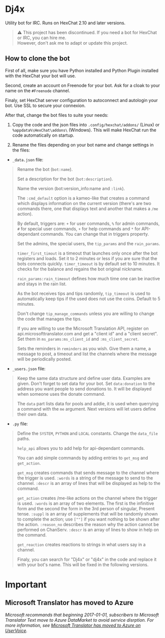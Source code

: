 Dj4x
===

Utility bot for IRC. Runs on HexChat 2.10 and later versions.

> ⚠️ This project has been discontinued. If you need a bot for HexChat or IRC, you can hire me.  
> However, don't ask me to adapt or update this project.

How to clone the bot
--------------------

First of all, make sure you have Python installed and Python Plugin installed with the HexChat your bot will use.

Second, create an account on Freenode for your bot. Ask for a cloak to your name on the `#Freenode` channel.

Finaly, set HexChat server configuration to autoconnect and autologin your bot. Use SSL to secure your connexion.

After that, change the bot files to suite your needs:

1. Copy the code and the json files into `.config/hexchat/addons/` (Linux) or `%appdata%\HexChat\addons\` (Windows). This will make HexChat run the code automatically on startup.

2. Rename the files depending on your bot name and change settings in the files:

* `_data.json` file:
>
> Rename the bot (`bot:name`).
>
> Set a description for the bot (`bot:description`).
>
> Name the version (bot:version_info:name and `:link`).
>
> The `:cmd_default` option is a kameo-like that creates a command which displays information on the current version (there's are two commands there, one that displays text and another that makes a `/me` action).
>
> By default, triggers are: `+` for user commands, `%` for admin commands, `#` for special user commands, `+` for help commands and `*` for API-dependant commands. You can change that in triggers property.
>
> Set the admins, the special users, the `tip_params` and the `rain_params`.
>
> `timer_first_timout` is a timeout that launches only once after the bot registers and loads. Set it to 2 minutes or less if you are sure that the bots connects quickly. `timer_timeout` is by default set to 10 minutes. It checks for the balance and regains the bot original nickname.
>
> `rain_params:rain_timeout` defines how much time one can be inactive and stays in the rain list.
>
> As the bot receives tips and tips randomly, `tip_timeout` is used to automatically keep tips if the used does not use the coins. Default to 5 minutes.
>
> Don't change `tip_manage_commands` unless you are willing to change the code that manages the tips.
>
> If you are willing to use the Microsoft Translation API, register on api.microsofttranslator.com and get a "client id" and a "client secret". Set them in `ms_params:ms_client_id` and `:ms_client_secret`.
>
> Sets the reminders in `reminders` as you wish. Give them a name, a message to post, a timeout and list the channels where the message will be periodically posted.

* `_users.json` file:
>
> Keep the same data structure and define user data. Examples are given. Don't forget to set data for your bot. Set `data:donation` to the address you want people to send donations to. It will be displayed when someone uses the donate command.
>
> The `data` part lists data for pools and addie, it is used when querrying a command with the `me` argument. Next versions will let users define their own data.

* `.py` file:
>
> Define the `SYSTEM`, `PYTHON` and `LOCAL` constants. Change the `data_file` paths.
>
> `help_api` allows you to add help for api-dependant commands.
>
> You can add simple commands by adding entries to `get_msg` and `get_action`.
>
> `get_msg` creates commands that sends message to the channel where the trigger is used. `:words` is a string of the message to send to the channel. `:descr` is an array of lines that will be displayed as help to the command.
>
> `get_action` creates /me-like actions on the channel where the trigger is used. `:words` is an array of two elements. The first is the infinitive form and the second the form in the 3rd person of singular, Present tense. `:suppl` is an array of supplements that will be randomly shown to complete the action; use `[""]` if you want nothing to be shown after the action. `:reason_no` describes the reason why the action cannot be performed on ChanServ. `:descr` is an array of lines to show in help on the command.
>
> `get_reaction` creates reactions to strings in what users say in a channel.
>
> Finaly, you can search for "Dj4x" or "dj4x" in the code and replace it with your bot's name. This will be fixed in the following versions.

# Important
## Microsoft Translator has moved to Azure
_Microsoft recommands that beginning 2017-01-01, subscribers to Microsoft Translator Text move to Azure DataMarket to avoid service disrption. For more information, see [Microsoft Translator has moved to Azure on UserVoice](https://translatorbusiness.uservoice.com/knowledgebase/articles/1078534-microsoft-translator-on-azure)._
